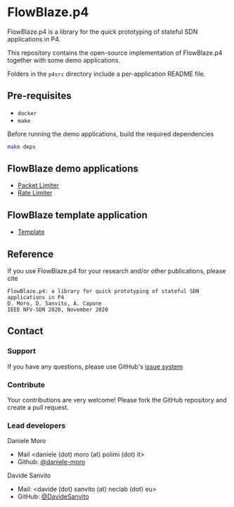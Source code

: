 # FlowBlaze.p4

FlowBlaze.p4 is a library for the quick prototyping of stateful SDN applications in P4.

This repository contains the open-source implementation of FlowBlaze.p4 together with some demo applications.

Folders in the `p4src` directory include a per-application README file.

## Pre-requisites

- `docker`
- `make`

Before running the demo applications, build the required dependencies

```bash
make deps
```
## FlowBlaze demo applications

- [Packet Limiter](p4src/packet_limiter/docs/README.md)
- [Rate Limiter](p4src/class_rate_limiter/docs/README.md)

## FlowBlaze template application

- [Template](p4src/template/README.md)

## Reference

If you use FlowBlaze.p4 for your research and/or other publications, please cite
```
FlowBlaze.p4: a library for quick prototyping of stateful SDN applications in P4
D. Moro, D. Sanvito, A. Capone
IEEE NFV-SDN 2020, November 2020
```

## Contact

### Support

If you have any questions, please use GitHub's [issue system](https://github.com/ANTLab-polimi/flowblaze.p4/issues)

### Contribute

Your contributions are very welcome! Please fork the GitHub repository and create a pull request.

### Lead developers

Daniele Moro
* Mail <daniele (dot) moro (at) polimi (dot) it>
* Github: [@daniele-moro](https://github.com/daniele-moro)

Davide Sanvito
* Mail: <davide (dot) sanvito (at) neclab (dot) eu>
* GitHub: [@DavideSanvito](https://github.com/DavideSanvito)
